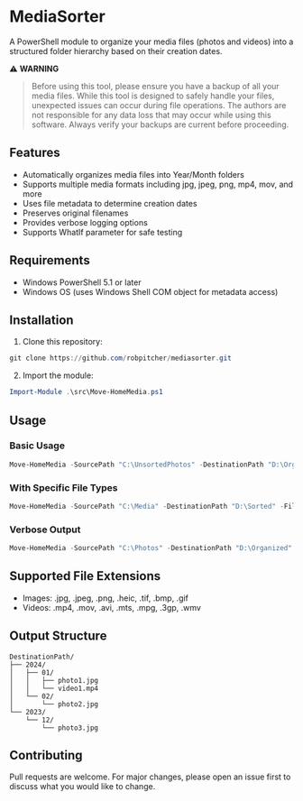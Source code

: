 # MediaSorter

A PowerShell module to organize your media files (photos and videos) into a structured folder hierarchy based on their creation dates.

⚠️ **WARNING**
> Before using this tool, please ensure you have a backup of all your media files. While this tool is designed to safely handle your files, unexpected issues can occur during file operations. The authors are not responsible for any data loss that may occur while using this software. Always verify your backups are current before proceeding.

## Features

- Automatically organizes media files into Year/Month folders
- Supports multiple media formats including jpg, jpeg, png, mp4, mov, and more
- Uses file metadata to determine creation dates
- Preserves original filenames
- Provides verbose logging options
- Supports WhatIf parameter for safe testing

## Requirements

- Windows PowerShell 5.1 or later
- Windows OS (uses Windows Shell COM object for metadata access)

## Installation

1. Clone this repository:
```powershell
git clone https://github.com/robpitcher/mediasorter.git
```

2. Import the module:
```powershell
Import-Module .\src\Move-HomeMedia.ps1
```

## Usage

### Basic Usage

```powershell
Move-HomeMedia -SourcePath "C:\UnsortedPhotos" -DestinationPath "D:\OrganizedPhotos"
```

### With Specific File Types

```powershell
Move-HomeMedia -SourcePath "C:\Media" -DestinationPath "D:\Sorted" -FileExtensions @('.jpg', '.mp4')
```

### Verbose Output

```powershell
Move-HomeMedia -SourcePath "C:\Photos" -DestinationPath "D:\Organized" -Verbose
```

## Supported File Extensions

- Images: .jpg, .jpeg, .png, .heic, .tif, .bmp, .gif
- Videos: .mp4, .mov, .avi, .mts, .mpg, .3gp, .wmv

## Output Structure

```
DestinationPath/
├── 2024/
│   ├── 01/
│   │   ├── photo1.jpg
│   │   └── video1.mp4
│   └── 02/
│       └── photo2.jpg
└── 2023/
    └── 12/
        └── photo3.jpg
```

## Contributing

Pull requests are welcome. For major changes, please open an issue first to discuss what you would like to change.
